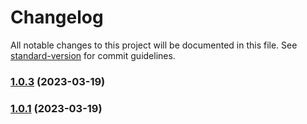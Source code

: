 # Changelog

All notable changes to this project will be documented in this file. See [standard-version](https://github.com/conventional-changelog/standard-version) for commit guidelines.

### [1.0.3](https://github.com///compare/v1.0.2...v1.0.3) (2023-03-19)

### [1.0.1](https://github.com///compare/v1.0.2...v1.0.1) (2023-03-19)
